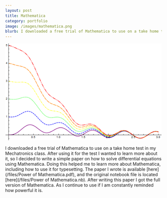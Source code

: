 ```yaml
---
layout: post
title: Mathematica
category: portfolio
image: /images/mathematica.png
blurb: I downloaded a free trial of Mathematica to use on a take home test in my Mechatronics class. After using it for the test I wanted to learn more about it, so I decided to write a simple paper on how to solve differential equations using Mathematica.
---
```


![Mathematica](/images/mathematica.png)

I downloaded a free trial of Mathematica to use on a take home test in my Mechatronics class. After using it for the test I wanted to learn more about it, so I decided to write a simple paper on how to solve differential equations using Mathematica. Doing this helped me to learn more about Mathematica, including how to use it for typesetting. The paper I wrote is available [here](/files/Power of Mathematica.pdf), and the original notebook file is located [here](/files/Power of Mathematica.nb). After writing this paper I got the full version of Mathematica. As I continue to use if I am constantly reminded how powerful it is.
